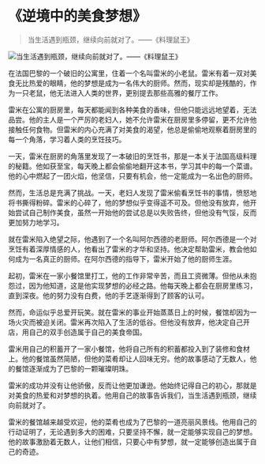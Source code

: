 # 《逆境中的美食梦想》
> 当生活遇到瓶颈，继续向前就对了。——《料理鼠王》


![当生活遇到瓶颈，继续向前就对了。——《料理鼠王》](/images/dc368ebe1938460daad52f3b4c880974.jpg)

在法国巴黎的一个破旧的公寓里，住着一个名叫雷米的小老鼠。雷米有着一双对美食无比热爱的眼睛，他的梦想是成为一名伟大的厨师。然而，现实却是残酷的，作为一只老鼠，他无法进入人类的世界，更别提去那些高雅的餐厅工作。

雷米在公寓的厨房里，每天都能闻到各种美食的香味，但他只能远远地望着，无法品尝。他的主人是一个严厉的老妇人，她不允许雷米在厨房里多停留，更不允许他接触任何食物。但雷米的内心充满了对美食的渴望，他总是偷偷地观察着厨房里的每一个角落，学习着人类的烹饪技巧。

一天，雷米在厨房的角落里发现了一本破旧的烹饪书，那是一本关于法国高级料理的秘籍。他如获至宝，每天晚上都会偷偷地翻开这本书，学习其中的每一个菜谱。他的心中燃起了一团火焰，他坚信，只要有机会，他一定能成为一名出色的厨师。

然而，生活总是充满了挑战。一天，老妇人发现了雷米偷看烹饪书的事情，愤怒地将书撕得粉碎。雷米的心碎了，他的梦想似乎变得遥不可及。但他没有放弃，他开始尝试自己制作美食，虽然一开始他的尝试总是以失败告终，但他没有气馁，反而更加努力地学习。

就在雷米陷入绝望之际，他遇到了一个名叫阿尔西德的老厨师。阿尔西德是一个对烹饪有着深厚情感的人，他看出了雷米的才华和坚持。他决定帮助雷米，教会他如何成为一名真正的厨师。在阿尔西德的指导下，雷米开始了他的厨师生涯。

起初，雷米在一家小餐馆里打工，他的工作非常辛苦，而且工资微薄。但他从未抱怨过，因为他知道，这是他实现梦想的必经之路。他每天晚上都会在厨房里练习，直到深夜。他的努力没有白费，他的手艺逐渐得到了顾客的认可。

然而，命运似乎总爱开玩笑。就在雷米的事业开始蒸蒸日上的时候，餐馆却因为一场火灾而被迫关闭。雷米再次陷入了生活的低谷。但他没有放弃，他决定自己开店，用自己的双手创造属于自己的美食帝国。

雷米用自己的积蓄开了一家小餐馆，他将自己所有的积蓄都投入到了装修和食材上。他的餐馆虽然简陋，但他的菜肴却让人回味无穷。他的故事感动了无数人，他的餐馆逐渐成为了巴黎的一颗璀璨明珠。

雷米的成功并没有让他骄傲，反而让他更加谦逊。他始终记得自己的初心，那就是对美食的热爱和对梦想的执着。他用自己的故事告诉我们，当生活遇到瓶颈，继续向前就对了。

雷米的餐馆越来越受欢迎，他的菜肴也成为了巴黎的一道亮丽风景线。他用自己的行动证明了，无论遇到多大的困难，只要坚持不懈，就一定能够实现自己的梦想。他的故事激励着无数人，让他们相信，只要心中有梦想，就一定能够创造出属于自己的奇迹。